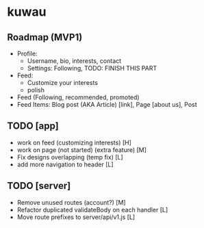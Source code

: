 # kuwau

## Roadmap (MVP1)

- Profile:
  - Username, bio, interests, contact
  - Settings: Following, TODO: FINISH THIS PART
- Feed:
  - Customize your interests
  - polish
- Feed (Following, recommended, promoted)
- Feed Items: Blog post (AKA Article) [link], Page [about us], Post

## TODO [app]
- work on feed (customizing interests) [H]
- work on page (not started) (extra feature) [M]
- Fix designs overlapping (temp fix) [L]
- add more navigation to header [L]

## TODO [server]

* Remove unused routes (account?) [M]
* Refactor duplicated validateBody on each handler [L]
* Move route prefixes to server/api/v1.js [L]

